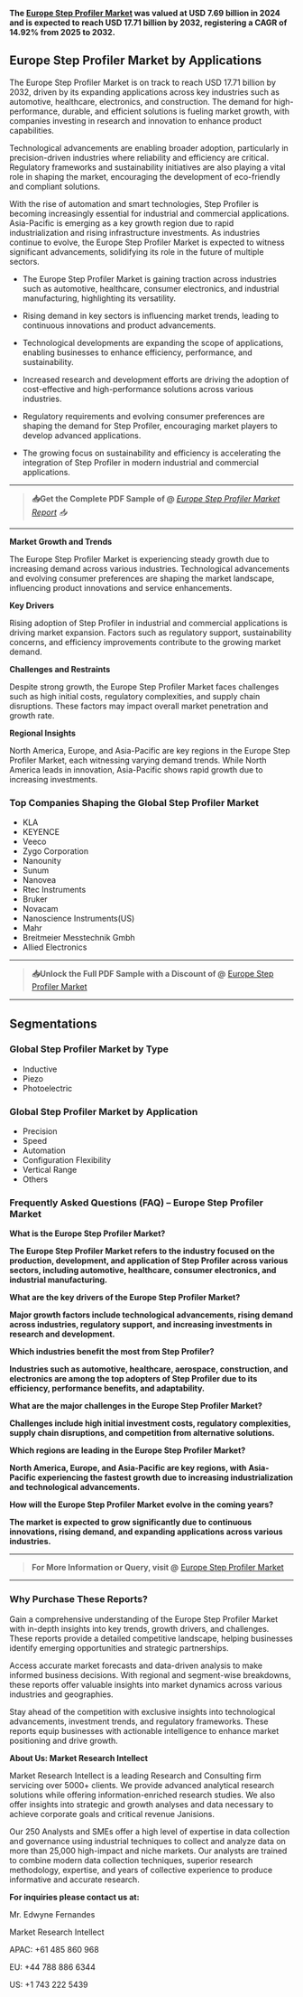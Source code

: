 <p><strong>The <a href="https://www.marketresearchintellect.com/download-sample/?rid=277318&amp;utm_source=Pulse-April-Europe&amp;utm_medium=852">Europe Step Profiler Market</a> was valued at USD 7.69 billion in 2024 and is expected to reach USD 17.71 billion by 2032, registering a CAGR of 14.92% from 2025 to 2032.</strong></p><h2>Europe Step Profiler Market by Applications&nbsp;</h2><p><p>The Europe Step Profiler Market is on track to reach USD 17.71 billion by 2032, driven by its expanding applications across key industries such as automotive, healthcare, electronics, and construction. The demand for high-performance, durable, and efficient solutions is fueling market growth, with companies investing in research and innovation to enhance product capabilities.</p><p>Technological advancements are enabling broader adoption, particularly in precision-driven industries where reliability and efficiency are critical. Regulatory frameworks and sustainability initiatives are also playing a vital role in shaping the market, encouraging the development of eco-friendly and compliant solutions.</p><p>With the rise of automation and smart technologies, Step Profiler is becoming increasingly essential for industrial and commercial applications. Asia-Pacific is emerging as a key growth region due to rapid industrialization and rising infrastructure investments. As industries continue to evolve, the Europe Step Profiler Market is expected to witness significant advancements, solidifying its role in the future of multiple sectors.</p></p><ul><li><p>The Europe Step Profiler Market is gaining traction across industries such as automotive, healthcare, consumer electronics, and industrial manufacturing, highlighting its versatility.</p></li><li><p>Rising demand in key sectors is influencing market trends, leading to continuous innovations and product advancements.</p></li><li><p>Technological developments are expanding the scope of applications, enabling businesses to enhance efficiency, performance, and sustainability.</p></li><li><p>Increased research and development efforts are driving the adoption of cost-effective and high-performance solutions across various industries.</p></li><li><p>Regulatory requirements and evolving consumer preferences are shaping the demand for Step Profiler, encouraging market players to develop advanced applications.</p></li><li><p>The growing focus on sustainability and efficiency is accelerating the integration of Step Profiler in modern industrial and commercial applications.</p></li></ul><hr /><blockquote><p><strong><span class="font-[700]">📥Get the Complete PDF Sample of @ </span></strong><em><span class="font-[700]"><a href="https://www.marketresearchintellect.com/download-sample/?rid=277318&amp;utm_source=Pulse-April-Europe&amp;utm_medium=852" target="_blank" data-tracking-control-name="article-ssr-frontend-pulse_little-text-block" data-tracking-will-navigate="" data-test-link="">Europe Step Profiler Market Report</a>&nbsp;📥</span></em></p></blockquote><hr /><p class="" data-start="77" data-end="360"><strong data-start="77" data-end="105">Market Growth and Trends</strong></p><p class="" data-start="77" data-end="360">The Europe Step Profiler Market is experiencing steady growth due to increasing demand across various industries. Technological advancements and evolving consumer preferences are shaping the market landscape, influencing product innovations and service enhancements.</p><p class="" data-start="362" data-end="606"><strong data-start="362" data-end="377">Key Drivers</strong></p><p class="" data-start="362" data-end="606">Rising adoption of Step Profiler in industrial and commercial applications is driving market expansion. Factors such as regulatory support, sustainability concerns, and efficiency improvements contribute to the growing market demand.</p><p class="" data-start="608" data-end="849"><strong data-start="608" data-end="637">Challenges and Restraints</strong></p><p class="" data-start="608" data-end="849">Despite strong growth, the Europe Step Profiler Market faces challenges such as high initial costs, regulatory complexities, and supply chain disruptions. These factors may impact overall market penetration and growth rate.</p><p class="" data-start="851" data-end="1095"><strong data-start="851" data-end="872">Regional Insights</strong></p><p class="" data-start="851" data-end="1095">North America, Europe, and Asia-Pacific are key regions in the Europe Step Profiler Market, each witnessing varying demand trends. While North America leads in innovation, Asia-Pacific shows rapid growth due to increasing investments.</p><p><h3>Top Companies Shaping the Global Step Profiler Market </h3><ul><li>KLA</li><li>KEYENCE</li><li>Veeco</li><li>Zygo Corporation</li><li>Nanounity</li><li>Sunum</li><li>Nanovea</li><li>Rtec Instruments</li><li>Bruker</li><li>Novacam</li><li>Nanoscience Instruments(US)</li><li>Mahr</li><li>Breitmeier Messtechnik Gmbh</li><li>Allied Electronics</li></ul></p><hr /><blockquote><p><strong>📥Unlock the Full PDF Sample with a Discount of @</strong> <a href="https://www.marketresearchintellect.com/ask-for-discount/?rid=277318&amp;utm_source=Pulse-April-Europe&amp;utm_medium=852">Europe Step Profiler Market</a></p></blockquote><hr /><p><h2>Segmentations</h2><h3>Global Step Profiler Market by Type</h3><ul><li>Inductive</li><li>Piezo</li><li>Photoelectric</li></ul><h3>Global Step Profiler Market by Application</h3><ul><li>Precision</li><li>Speed</li><li>Automation</li><li>Configuration Flexibility</li><li>Vertical Range</li><li>Others</li></ul></p><h3><strong>Frequently Asked Questions (FAQ) &ndash; Europe Step Profiler Market</strong></h3><p><strong>What is the Europe Step Profiler Market?</strong></p><p><strong>The Europe Step Profiler Market refers to the industry focused on the production, development, and application of Step Profiler across various sectors, including automotive, healthcare, consumer electronics, and industrial manufacturing.</strong></p><p><strong>What are the key drivers of the Europe Step Profiler Market?</strong></p><p><strong>Major growth factors include technological advancements, rising demand across industries, regulatory support, and increasing investments in research and development.</strong></p><p><strong>Which industries benefit the most from Step Profiler?</strong></p><p><strong>Industries such as automotive, healthcare, aerospace, construction, and electronics are among the top adopters of Step Profiler due to its efficiency, performance benefits, and adaptability.</strong></p><p><strong>What are the major challenges in the Europe Step Profiler Market?</strong></p><p><strong>Challenges include high initial investment costs, regulatory complexities, supply chain disruptions, and competition from alternative solutions.</strong></p><p><strong>Which regions are leading in the Europe Step Profiler Market?</strong></p><p><strong>North America, Europe, and Asia-Pacific are key regions, with Asia-Pacific experiencing the fastest growth due to increasing industrialization and technological advancements.</strong></p><p><strong>How will the Europe Step Profiler Market evolve in the coming years?</strong></p><p><strong>The market is expected to grow significantly due to continuous innovations, rising demand, and expanding applications across various industries.</strong></p><hr /><blockquote><p><span class="font-[700]"><strong>For More Information or Query, visit&nbsp;@</strong>&nbsp;</span><span class="font-[700]"><a href="https://www.marketresearchintellect.com/product/global-step-profiler-market-size-and-forecast/?utm_source=Linkedin&utm_medium=852" target="_blank" data-tracking-control-name="article-ssr-frontend-pulse_little-text-block" data-tracking-will-navigate="" data-test-link="">Europe Step Profiler Market</a></span></p></blockquote><hr /><h3><strong data-start="0" data-end="31">Why Purchase These Reports?</strong></h3><p class="" data-start="35" data-end="297">Gain a comprehensive understanding of the Europe Step Profiler Market with in-depth insights into key trends, growth drivers, and challenges. These reports provide a detailed competitive landscape, helping businesses identify emerging opportunities and strategic partnerships.</p><p class="" data-start="299" data-end="540">Access accurate market forecasts and data-driven analysis to make informed business decisions. With regional and segment-wise breakdowns, these reports offer valuable insights into market dynamics across various industries and geographies.</p><p class="" data-start="542" data-end="784">Stay ahead of the competition with exclusive insights into technological advancements, investment trends, and regulatory frameworks. These reports equip businesses with actionable intelligence to enhance market positioning and drive growth.</p><p><strong><span class="font-[700]">About Us: Market Research Intellect</span></strong></p><p><span class="">Market Research Intellect is a leading Research and Consulting firm servicing over 5000+ clients. We provide advanced analytical research solutions while offering information-enriched research studies.&nbsp;</span>We also offer insights into strategic and growth analyses and data necessary to achieve corporate goals and critical revenue Janisions.</p><p><span class="">Our 250 Analysts and SMEs offer a high level of expertise in data collection and governance using industrial techniques to collect and analyze data on more than 25,000 high-impact and niche markets. Our analysts are trained to combine modern data collection techniques, superior research methodology, expertise, and years of collective experience to produce informative and accurate research.</span></p><p><strong>For inquiries please contact us at:</strong></p><p>Mr. Edwyne Fernandes</p><p>Market Research Intellect</p><p>APAC: +61 485 860 968</p><p>EU: +44 788 886 6344</p><p>US: +1 743 222 5439</p>